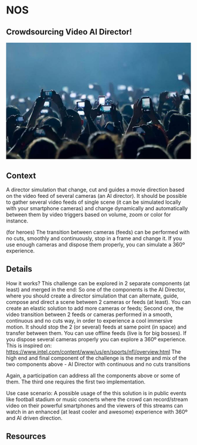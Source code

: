 
# NOS

## Crowdsourcing Video AI Director!

![Crowdsourcing Video AI Director!](assets/nos_crowdsourcing-video-ai-director.jpg "Crowdsourcing Video AI Director!")

## Context

A director simulation that change, cut and guides a movie direction based on the video feed of several cameras (an AI director). It should be possible to gather several video feeds of single scene (it can be simulated locally with your smartphone cameras) and change dynamically and automatically between them by video triggers based on volume, zoom or color for instance.
 
(for heroes) The transition between cameras (feeds) can be performed with no cuts, smoothly and continuously, stop in a frame and change it. If you use enough cameras and dispose them properly, you can simulate a 360º experience.

## Details

How it works?
This challenge can be explored in 2 separate components (at least) and merged in the end:
So one of the components is the AI Director, where you should create a director simulation that can alternate, guide, compose and direct a scene between 2 cameras or feeds (at least). You can create an elastic solution to add more cameras or feeds;
Second one, the video transition between 2 feeds or cameras performed in a smooth, continuous and no cuts way, in order to experience a cool immersive motion. It should stop the 2 (or several) feeds at same point (in space) and transfer between them. You can use offline feeds (live is for big bosses). If you dispose several cameras properly you can explore a 360º experience. This is inspired on: https://www.intel.com/content/www/us/en/sports/nfl/overview.html
The high end and final component of the challenge is the merge and mix of the two components above - AI Director with continuous and no cuts transitions
 
Again, a participation can address all the components above or some of them. The third one requires the first two implementation.
 
Use case scenario:
A possible usage of the this solution is in public events like football stadium or music concerts where the crowd can record/stream video on their powerful smartphones and the viewers of this streams can watch in an enhanced (at least cooler and awesome) experience with 360º and AI driven direction.

## Resources



